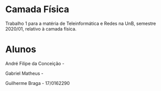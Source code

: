 # Camada Física

Trabalho 1 para a matéria de Teleinformática e Redes na UnB, semestre 2020/01, relativo à camada física. 

# Alunos

André Filipe da Conceição - 

Gabriel Matheus - 

Guilherme Braga - 17/0162290

